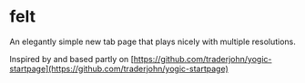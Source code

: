 # felt
An elegantly simple new tab page that plays nicely with multiple resolutions.

Inspired by and based partly on [https://github.com/traderjohn/yogic-startpage](https://github.com/traderjohn/yogic-startpage)
